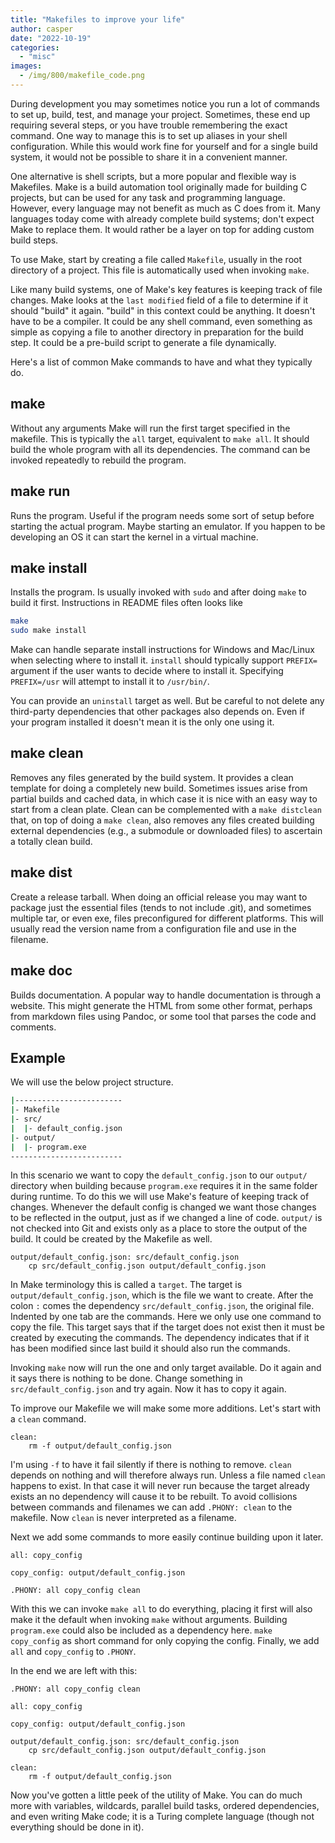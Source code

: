 ```yaml
---
title: "Makefiles to improve your life"
author: casper
date: "2022-10-19"
categories:
  - "misc"
images:
  - /img/800/makefile_code.png
---
```


During development you may sometimes notice you run a lot of commands to set
up, build, test, and manage your project. Sometimes, these end up requiring
several steps, or you have trouble remembering the exact command. One way to
manage this is to set up aliases in your shell configuration. While this would
work fine for yourself and for a single build system, it would not be possible
to share it in a convenient manner.

One alternative is shell scripts, but a more popular and flexible way is
Makefiles. Make is a build automation tool originally made for building C
projects, but can be used for any task and programming language. However, every
language may not benefit as much as C does from it. Many languages today come
with already complete build systems; don't expect Make to replace them. It
would rather be a layer on top for adding custom build steps.

To use Make, start by creating a file called `Makefile`, usually in the root
directory of a project. This file is automatically used when invoking `make`.

Like many build systems, one of Make's key features is keeping track of file
changes. Make looks at the `last modified` field of a file to determine if it
should "build" it again. "build" in this context could be anything. It doesn't
have to be a compiler. It could be any shell command, even something as simple
as copying a file to another directory in preparation for the build step. It
could be a pre-build script to generate a file dynamically.

Here's a list of common Make commands to have and what they typically do.

## make

Without any arguments Make will run the first target specified in the makefile.
This is typically the `all` target, equivalent to `make all`. It should build
the whole program with all its dependencies. The command can be invoked
repeatedly to rebuild the program.

## make run

Runs the program. Useful if the program needs some sort of setup before
starting the actual program. Maybe starting an emulator. If you happen to be
developing an OS it can start the kernel in a virtual machine.

## make install

Installs the program. Is usually invoked with `sudo` and after doing `make` to
build it first. Instructions in README files often looks like

```bash
make
sudo make install
```

Make can handle separate install instructions for Windows and Mac/Linux when
selecting where to install it. `install` should typically support `PREFIX=`
argument if the user wants to decide where to install it. Specifying
`PREFIX=/usr` will attempt to install it to `/usr/bin/`.

You can provide an `uninstall` target as well. But be careful to not delete any
third-party dependencies that other packages also depends on. Even if your
program installed it doesn't mean it is the only one using it.

## make clean

Removes any files generated by the build system. It provides a clean template
for doing a completely new build. Sometimes issues arise from partial builds
and cached data, in which case it is nice with an easy way to start from a
clean plate. Clean can be complemented with a `make distclean` that, on top of
doing a `make clean`, also removes any files created building external
dependencies (e.g., a submodule or downloaded files) to ascertain a totally
clean build.

## make dist

Create a release tarball. When doing an official release you may want to
package just the essential files (tends to not include .git), and sometimes
multiple tar, or even exe, files preconfigured for different platforms. This
will usually read the version name from a configuration file and use in the
filename.

## make doc

Builds documentation. A popular way to handle documentation is through a
website. This might generate the HTML from some other format, perhaps from
markdown files using Pandoc, or some tool that parses the code and comments.

## Example

We will use the below project structure.

```sh
|------------------------
|- Makefile
|- src/
|  |- default_config.json
|- output/
|  |- program.exe
-------------------------
```

In this scenario we want to copy the `default_config.json` to our `output/`
directory when building because `program.exe` requires it in the same folder
during runtime. To do this we will use Make's feature of keeping track of
changes. Whenever the default config is changed we want those changes to be
reflected in the output, just as if we changed a line of code. `output/` is not
checked into Git and exists only as a place to store the output of the build. It
could be created by the Makefile as well.

```make
output/default_config.json: src/default_config.json
	cp src/default_config.json output/default_config.json
```

In Make terminology this is called a `target`. The target is
`output/default_config.json`, which is the file we want to create. After the
colon `:` comes the dependency `src/default_config.json`, the original file.
Indented by one tab are the commands. Here we only use one command to copy the
file. This target says that if the target does not exist then it must be
created by executing the commands. The dependency indicates that if it has been
modified since last build it should also run the commands.

Invoking `make` now will run the one and only target available. Do it again and
it says there is nothing to be done. Change something in
`src/default_config.json` and try again. Now it has to copy it again.

To improve our Makefile we will make some more additions. Let's start with a
`clean` command.

```make
clean:
	rm -f output/default_config.json
```

I'm using `-f` to have it fail silently if there is nothing to remove. `clean`
depends on nothing and will therefore always run. Unless a file named `clean`
happens to exist. In that case it will never run because the target already
exists an no dependency will cause it to be rebuilt. To avoid collisions
between commands and filenames we can add `.PHONY: clean` to the makefile. Now
`clean` is never interpreted as a filename.

Next we add some commands to more easily continue building upon it later.

```make
all: copy_config

copy_config: output/default_config.json

.PHONY: all copy_config clean
```

With this we can invoke `make all` to do everything, placing it first will also
make it the default when invoking `make` without arguments. Building
`program.exe` could also be included as a dependency here. `make copy_config`
as short command for only copying the config. Finally, we add `all` and
`copy_config` to `.PHONY`.

In the end we are left with this:

```make
.PHONY: all copy_config clean

all: copy_config

copy_config: output/default_config.json

output/default_config.json: src/default_config.json
	cp src/default_config.json output/default_config.json

clean:
	rm -f output/default_config.json
```

Now you've gotten a little peek of the utility of Make. You can do much more
with variables, wildcards, parallel build tasks, ordered dependencies, and even writing
Make code; it is a Turing complete language (though not everything should be done in it).
